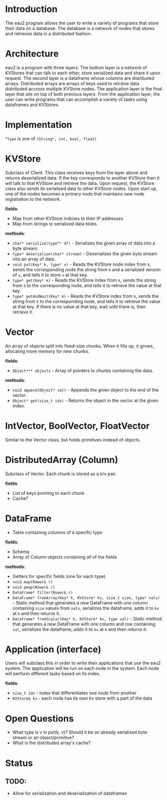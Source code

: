 # Introduction
The eau2 program allows the user to write a variety of programs that store their data on a database. The database is a network of nodes that stores and retrieves data in a distributed fashion.

# Architecture
eau2 is a program with three layers. The bottom layer is a network of KVStores that can talk to each other, store serialized data and share it upon request. The second layer is a dataframe whose columns are distributed arrays. Distributed arrays are arrays of keys used to retrieve data distributed accross multiple KVStore nodes. The application layer is the final layer that sits on top of both previous layers. From the application layer, the user can write programs that can accomplish a variety of tasks using dataframes and KVStores.

# Implementation
^`type` is one of `(String*, int, bool, float)`

# KVStore
Subclass of Client. This class receives keys from the layer above and returns deserialized data. If the key corresponds to another KVStore then it will talk to that KVStore and retrieve the data. Upon request, the KVStore class also sends its serialized data to other KVStore nodes. Upon start up, one of the nodes becomes a primary node that maintains new node registration to the network.

**fields**:
* Map from other KVStore indicies to their IP addresses
* Map from strings to serialized data blobs

**methods**:
* `char* serialize(type`^`* df)` - Serializes the given array of data into a byte stream.
* `type* deserialize(char* stream)` - Deserializes the given byte stream into an array of data.
* `void put(Key* k, type* v)` - Reads the KVStore node index from `k`, sends the corresponding node the string from `k` and a serialized version of `v`, and tells it to store `v` at that key.
* `type* get(Key* k)` - Reads the KVStore index from `k`, sends the string from `k` to the corresponding node, and tells it to retrieve the value at that key.
* `type* getAndWait(Key* k)` - Reads the KVStore index from `k`, sends the string from `k` to the corresponding node, and tells it to retrieve the value at that key. If there is no value at that key, wait until there is, then retrieve it.


# Vector
An array of objects split into fixed-size chunks. When it fills up, it grows, allocating more memory for new chunks.

**fields**:
* `Object*** objects` - Array of pointers to chunks containing the data.

**methods**:
* `void append(Object* val)` - Appends the given object to the end of the vector.
* `Object* get(size_t idx)` - Returns the object in the vector at the given index.

# IntVector, BoolVector, FloatVector
Similar to the Vector class, but holds primitives instead of objects.

# DistributedArray (Column)
Subclass of Vector. Each chunk is stored as a k/v pair.

**fields**: 
* List of keys pointing to each chunk
* Cache?

# DataFrame
* Table containing columns of a specific type

**fields**:
* Schema
* Array of Column objects containing all of the fields

**methods**:
* Getters for specific fields (one for each type)
* `void map(Rower& r)`
* `void pmap(Rower& r)`
* `DataFrame* filter(Rower& r)`
* `DataFrame* fromArray(Key* k, KVStore* kv, size_t size, type* vals)` - Static method that generates a new DataFrame with one column containing `size` values from `vals`, serializes the dataframe, adds it to `kv` at `k` and then returns it.
* `DataFrame* fromScalar(Key* k, KVStore* kv, type val)` - Static method that generates a new DataFrame with one column and row containing `val`, serializes the dataframe, adds it to `kv` at `k` and then returns it.

# Application (interface)
Users will subclass this in order to write their applications that use the eau2 system. The application will be run on each node in the system. Each node will perform different tasks based on its index.

**fields**:
* `size_t idx` - index that differentiates one node from another
* `KVStore& kv` - each node has its own kv store with a part of the data

# Open Questions
* What type is v in put(k, v)? Should it be an already serialized byte stream or an object/primitive?
* What is the distributed array's cache?

# Status
## TODO:
* Allow for serialization and deserialization of dataframes
